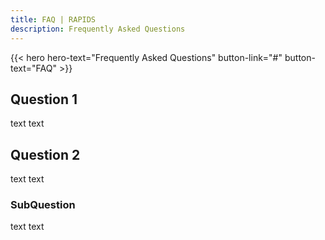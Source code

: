 ```yaml
---
title: FAQ | RAPIDS
description: Frequently Asked Questions
---
```


  <!-- Hero Shortcode -->
  {{< hero hero-text="Frequently Asked Questions" button-link="#" button-text="FAQ" >}}

## Question 1
text text 

## Question 2
text text


### SubQuestion
text text



  <!-- Global JS -->
  <script src="/js/main.js"></script>
